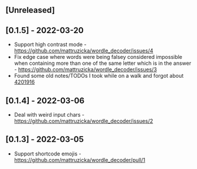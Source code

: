 ## [Unreleased]

## [0.1.5] - 2022-03-20

- Support high contrast mode - https://github.com/mattruzicka/wordle_decoder/issues/4
- Fix edge case where words were being falsey considered impossible when containing more than one of the same letter which is in the answer - https://github.com/mattruzicka/wordle_decoder/issues/3
- Found some old notes/TODOs I took while on a walk and forgot about [4201916](https://github.com/mattruzicka/wordle_decoder/commit/4201916b47f84ba7ee851db938b8dba36eb64236)

## [0.1.4] - 2022-03-06

- Deal with weird input chars - https://github.com/mattruzicka/wordle_decoder/issues/2

## [0.1.3] - 2022-03-05

- Support shortcode emojis - https://github.com/mattruzicka/wordle_decoder/pull/1
